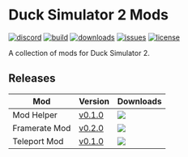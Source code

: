 # Duck Simulator 2 Mods
[![discord](https://img.shields.io/discord/1005145130145169418?style=flat-square)](https://discord.gg/dzMy89MTe8)
[![build](https://img.shields.io/github/workflow/status/ERmilburn02/Duck-Sim-2-Mods/build?style=flat-square)](https://github.com/ERmilburn02/Duck-Sim-2-Mods/actions/workflows/build-validation.yml)
[![downloads](https://img.shields.io/github/downloads/ERmilburn02/Duck-Sim-2-Mods/total?style=flat-square)](https://github.com/ERmilburn02/Duck-Sim-2-Mods/releases)
[![issues](https://img.shields.io/github/issues/ERmilburn02/Duck-Sim-2-Mods?style=flat-square)](https://github.com/ERmilburn02/Duck-Sim-2-Mods/issues)
[![license](https://img.shields.io/github/license/ERmilburn02/Duck-Sim-2-Mods?style=flat-square)](https://github.com/ERmilburn02/Duck-Sim-2-Mods/blob/main/LICENSE)

A collection of mods for Duck Simulator 2.

## Releases

Mod | Version | Downloads
--- | --- | ---
Mod Helper | [v0.1.0](https://github.com/ERmilburn02/Duck-Sim-2-Mods/releases/tag/Mod-Helper-v0.1.0) | ![](https://img.shields.io/github/downloads/ERmilburn02/Duck-Sim-2-Mods/Mod-Helper-v0.1.0/total?style=flat-square)
Framerate Mod | [v0.2.0](https://github.com/ERmilburn02/Duck-Sim-2-Mods/releases/tag/Framerate-Mod-v0.2.0) | ![](https://img.shields.io/github/downloads/ERmilburn02/Duck-Sim-2-Mods/Framerate-Mod-v0.2.0/total?style=flat-square)
Teleport Mod | [v0.1.0](https://github.com/ERmilburn02/Duck-Sim-2-Mods/releases/tag/Teleport-Mod-v0.1.0) | ![](https://img.shields.io/github/downloads/ERmilburn02/Duck-Sim-2-Mods/Teleport-Mod-v0.1.0/total?style=flat-square)